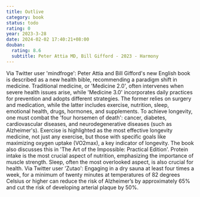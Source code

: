 ```yaml
---
title: Outlive
category: book
status: todo
rating: 0
year: 2023-3-28
date: 2024-02-02 17:40:21+08:00
douban:
  rating: 8.6
  subtitle: Peter Attia MD, Bill Gifford - 2023 - Harmony
---
```


Via Twitter user 'mindfroge': Peter Attia and Bill Gifford's new English book is described as a new health bible, recommending a paradigm shift in medicine. Traditional medicine, or 'Medicine 2.0', often intervenes when severe health issues arise, while 'Medicine 3.0' incorporates daily practices for prevention and adopts different strategies. The former relies on surgery and medication, while the latter includes exercise, nutrition, sleep, emotional health, drugs, hormones, and supplements. To achieve longevity, one must combat the 'four horsemen of death': cancer, diabetes, cardiovascular diseases, and neurodegenerative diseases (such as Alzheimer's). Exercise is highlighted as the most effective longevity medicine, not just any exercise, but those with specific goals like maximizing oxygen uptake (VO2max), a key indicator of longevity. The book also discusses this in 'The Art of the Impossible: Practical Edition'. Protein intake is the most crucial aspect of nutrition, emphasizing the importance of muscle strength. Sleep, often the most overlooked aspect, is also crucial for health. Via Twitter user 'Zutao': Engaging in a dry sauna at least four times a week, for a minimum of twenty minutes at temperatures of 82 degrees Celsius or higher can reduce the risk of Alzheimer’s by approximately 65% and cut the risk of developing arterial plaque by 50%.
